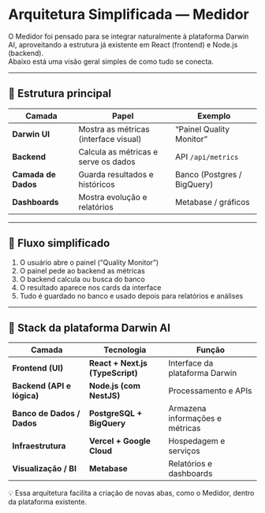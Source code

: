 # Arquitetura Simplificada — Medidor

O Medidor foi pensado para se integrar naturalmente à plataforma Darwin AI, aproveitando a estrutura já existente em React (frontend) e Node.js (backend).  
Abaixo está uma visão geral simples de como tudo se conecta.

---

## 🧭 Estrutura principal

| Camada | Papel | Exemplo |
|---------|--------|---------|
| **Darwin UI** | Mostra as métricas (interface visual) | “Painel Quality Monitor” |
| **Backend** | Calcula as métricas e serve os dados | API `/api/metrics` |
| **Camada de Dados** | Guarda resultados e históricos | Banco (Postgres / BigQuery) |
| **Dashboards** | Mostra evolução e relatórios | Metabase / gráficos |

---

## 🔄 Fluxo simplificado

1. O usuário abre o painel (“Quality Monitor”)  
2. O painel pede ao backend as métricas  
3. O backend calcula ou busca do banco  
4. O resultado aparece nos cards da interface  
5. Tudo é guardado no banco e usado depois para relatórios e análises

---

## 🧠 Stack da plataforma Darwin AI

| Camada | Tecnologia | Função |
|--------|-------------|--------|
| **Frontend (UI)** | **React + Next.js (TypeScript)** | Interface da plataforma Darwin |
| **Backend (API e lógica)** | **Node.js (com NestJS)** | Processamento e APIs |
| **Banco de Dados / Dados** | **PostgreSQL + BigQuery** | Armazena informações e métricas |
| **Infraestrutura** | **Vercel + Google Cloud** | Hospedagem e serviços |
| **Visualização / BI** | **Metabase** | Relatórios e dashboards |

💡 Essa arquitetura facilita a criação de novas abas, como o Medidor, dentro da plataforma existente.
